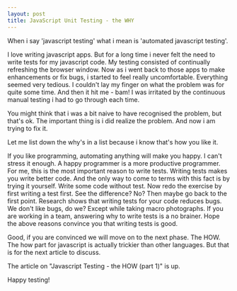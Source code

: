 ```yaml
---
layout: post
title: JavaScript Unit Testing - the WHY
---
```


When i say 'javascript testing' what i mean is 'automated javascript testing'.

I love writing javascript apps. But for a long time i never felt the need to write tests for my javascript code. My testing consisted of continually refreshing the browser window. Now as i went back to those apps to make enhancements or fix bugs, i started to feel really uncomfortable. Everything seemed very tedious. I couldn't lay my finger on what the problem was for quite some time. And then it hit me - bam! I was irritated by the continuous manual testing i had to go through each time.

You might think that i was a bit naive to have recognised the problem, but that's ok. The important thing is i did realize the problem. And now i am trying to fix it.

Let me list down the why's in a list because i know that's how you like it.

If you like programming, automating anything will make you happy. I can't stress it enough. A happy programmer is a more productive programmer. For me, this is the most important reason to write tests.
Writing tests makes you write better code. And the only way to come to terms with this fact is by trying it yourself. Write some code without test. Now redo the exercise by first writing a test first. See the difference? No? Then maybe go back to the first point.
Research shows that writing tests for your code reduces bugs. We don't like bugs, do we? Except while taking macro photographs.
If you are working in a team, answering why to write tests is a no brainer.
Hope the above reasons convince you that writing tests is good.

Good, if you are convinced we will move on to the next phase. The HOW. The how part for javascript is actually trickier than other languages. But that is for the next article to discuss.

The article on "Javascript Testing - the HOW (part 1)" is up.

Happy testing!
